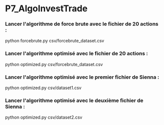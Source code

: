 # P7_AlgoInvestTrade


### Lancer l'algorithme de force brute avec le fichier de 20 actions :

python forcebrute.py csv/forcebrute_dataset.csv  

### Lancer l'algorithme optimisé avec le fichier de 20 actions :

python optimized.py csv/forcebrute_dataset.csv  

### Lancer l'algorithme optimisé avec le premier fichier de Sienna :

python optimized.py csv/dataset1.csv  

### Lancer l'algorithme optimisé avec le deuxième fichier de Sienna :

python optimized.py csv/dataset2.csv